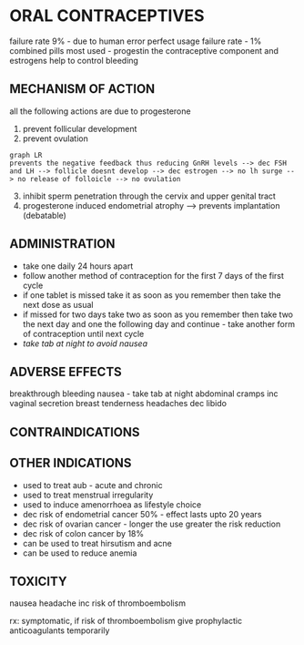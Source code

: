 # ORAL CONTRACEPTIVES

failure rate 9% - due to human error
perfect usage failure rate - 1%
combined pills most used - progestin the contraceptive component and estrogens help to control bleeding

## MECHANISM OF ACTION

all the following actions are due to progesterone
1. prevent follicular development 
2. prevent ovulation 

```mermaid
graph LR
prevents the negative feedback thus reducing GnRH levels --> dec FSH and LH --> follicle doesnt develop --> dec estrogen --> no lh surge --> no release of folloicle --> no ovulation 
```
3. inhibit sperm penetration through the cervix and upper genital tract 
4. progesterone induced endometrial atrophy --> prevents implantation (debatable) 

## ADMINISTRATION
 * take one daily 24 hours apart 
 * follow another method of contraception for the first 7 days of the first cycle 
 * if one tablet is missed take it as soon as you remember then take the next dose as usual 
 * if missed for two days take two as soon as you remember then take two the next day and one the following day and continue - take another form of contraception until next cycle 
 * *take tab at night to avoid nausea* 

## ADVERSE EFFECTS 
breakthrough bleeding 
nausea - take tab at night 
abdominal cramps 
inc vaginal secretion 
breast tenderness 
headaches 
dec libido 

## CONTRAINDICATIONS

## OTHER INDICATIONS

* used to treat aub - acute and chronic 
* used to treat menstrual irregularity
* used to induce amenorrhoea as lifestyle choice 
* dec risk of endometrial cancer 50% - effect lasts upto 20 years 
* dec risk of ovarian cancer - longer the use greater the risk reduction 
* dec risk of colon cancer by 18%
* can be used to treat hirsutism and acne 
* can be used to reduce anemia 

## TOXICITY 
nausea 
headache 
inc risk of thromboembolism 

rx: symptomatic, if risk of thromboembolism give prophylactic anticoagulants temporarily 
